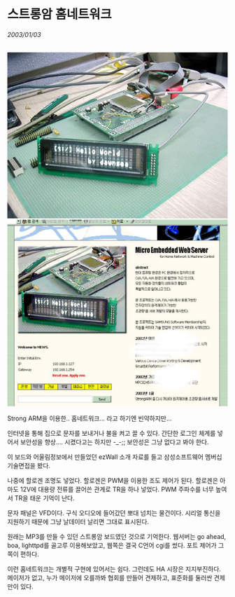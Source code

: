 # 스트롱암 홈네트워크
###### 2003/01/03

![pic](sa.jpg)
![pic](sa2.jpg)


Strong ARM을 이용한.. 홈네트워크... 라고 하기엔 빈약하지만...


인터넷을 통해 집으로 문자를 보내거나 불을 켜고 끌 수 있다. 간단한 로그인 체계를 넣어서 보안성을 향상.... 시켰다고는 하지만 -_-;; 보안성은 그냥 없다고 봐야 한다.


이 보드와 어울림정보에서 만들었던 ezWall 소개 자료를 들고 삼성소프트웨어 멤버십 기술면접을 봤다.


나중에 할로겐 조명도 넣었다. 할로겐은 PWM을 이용한 조도 제어가 된다. 할로겐은 아마도 12V에 대용량 전류를 끌어쓴 관계로 TR을 하나 넣었다. PWM  주파수를 너무 높여서 TR을 태운 기억이 난다.


문자 패널은 VFD이다. 구식 오디오에 들어갔던 뽀대 넘치는 물건이다. 시리얼 통신을 지원하기 때문에 그냥 날데이터 날리면 그대로 표시된다.


원래는 MP3를 만들 수 있던 스트롱암 보드였던 것으로 기억한다. 웹서버는 go ahead, boa, lighttpd를 골고루 이용해보았고, 웹쪽은 결국 C언어 cgi를 썼다. 포트 제어가 그쪽이 편하다.


이런 홈네트워크는 개별적 구현에 있어서는 쉽다. 그런데도 HA 시장은 지지부진하다. 메이저가 없고, 누가 메이저에 오를까봐 협회를 만들어 견제하고, 표준화를 둘러싼 견제만이 있다. 


